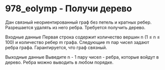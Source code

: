 # 978_eolymp - Получи дерево
Дан связный неориентированный граф без петель и кратных ребер. Разрешается удалять из него ребра. Требуется получить дерево.

Входные данные
Первая строка содержит количество вершин n (1 ≤ n ≤ 100) и количество ребер m графа. Следующие m пар чисел задают ребра графа. Гарантируется, что граф связный.

Выходные данные
Выведите n - 1 пару чисел - ребра, которые войдут в дерево. Ребра можно выводить в любом порядке.

